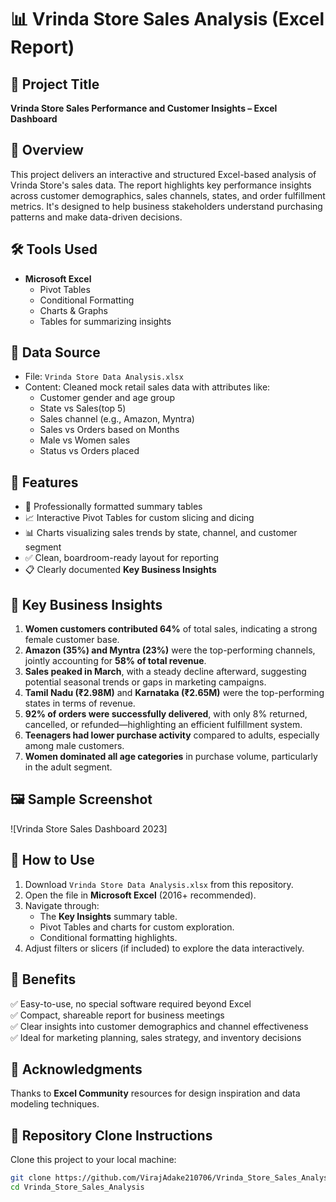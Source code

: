 # 📊 Vrinda Store Sales Analysis (Excel Report)

## 📌 Project Title

**Vrinda Store Sales Performance and Customer Insights – Excel Dashboard**


## 📝 Overview

This project delivers an interactive and structured Excel-based analysis of Vrinda Store's sales data. The report highlights key performance insights across customer demographics, sales channels, states, and order fulfillment metrics. It's designed to help business stakeholders understand purchasing patterns and make data-driven decisions.


## 🛠️ Tools Used

- **Microsoft Excel**
  - Pivot Tables
  - Conditional Formatting
  - Charts & Graphs
  - Tables for summarizing insights


## 📂 Data Source

- File: `Vrinda Store Data Analysis.xlsx`
- Content: Cleaned mock retail sales data with attributes like:
  - Customer gender and age group
  - State vs Sales(top 5)
  - Sales channel (e.g., Amazon, Myntra)
  - Sales vs Orders based on Months
  - Male vs Women sales
  - Status vs Orders placed

## 🌟 Features

- 📌 Professionally formatted summary tables
- 📈 Interactive Pivot Tables for custom slicing and dicing
- 📊 Charts visualizing sales trends by state, channel, and customer segment
- ✅ Clean, boardroom-ready layout for reporting
- 📋 Clearly documented **Key Business Insights**


## 🔎 Key Business Insights

1. **Women customers contributed 64%** of total sales, indicating a strong female customer base.
2. **Amazon (35%) and Myntra (23%)** were the top-performing channels, jointly accounting for **58% of total revenue**.
3. **Sales peaked in March**, with a steady decline afterward, suggesting potential seasonal trends or gaps in marketing campaigns.
4. **Tamil Nadu (₹2.98M)** and **Karnataka (₹2.65M)** were the top-performing states in terms of revenue.
5. **92% of orders were successfully delivered**, with only 8% returned, cancelled, or refunded—highlighting an efficient fulfillment system.
6. **Teenagers had lower purchase activity** compared to adults, especially among male customers.
7. **Women dominated all age categories** in purchase volume, particularly in the adult segment.


## 🖼️ Sample Screenshot

![Vrinda Store Sales Dashboard 2023][](https://github.com/VirajAdake210706/Vrinda-store-sales-analysis/blob/main/Snapshot%20of%20Vrinda%20Store%20Sales%20Report%202023.png)


## 🚀 How to Use

1. Download `Vrinda Store Data Analysis.xlsx` from this repository.
2. Open the file in **Microsoft Excel** (2016+ recommended).
3. Navigate through:
   - The **Key Insights** summary table.
   - Pivot Tables and charts for custom exploration.
   - Conditional formatting highlights.
4. Adjust filters or slicers (if included) to explore the data interactively.


## 📌 Benefits

✅ Easy-to-use, no special software required beyond Excel  
✅ Compact, shareable report for business meetings  
✅ Clear insights into customer demographics and channel effectiveness  
✅ Ideal for marketing planning, sales strategy, and inventory decisions


## 🙌 Acknowledgments

Thanks to **Excel Community** resources for design inspiration and data modeling techniques.


## 🔗 Repository Clone Instructions

Clone this project to your local machine:

```bash
git clone https://github.com/VirajAdake210706/Vrinda_Store_Sales_Analysis.git
cd Vrinda_Store_Sales_Analysis
```
